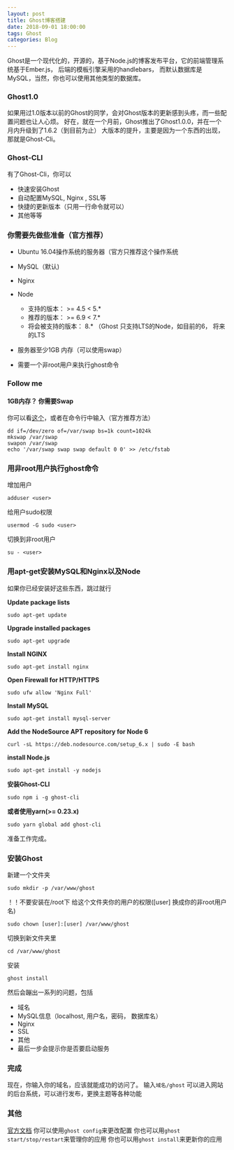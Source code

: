 ```yaml
---
layout: post
title: Ghost博客搭建
date: 2018-09-01 18:00:00
tags: Ghost
categories: Blog
---
```



Ghost是一个现代化的，开源的，基于Node.js的博客发布平台，它的前端管理系统基于Ember.js， 后端的模板引擎采用的handlebars， 而默认数据库是MySQL，当然，你也可以使用其他类型的数据库。

### Ghost1.0

如果用过1.0版本以前的Ghost的同学，会对Ghost版本的更新感到头疼，而一些配置问题也让人心烦。
好在，就在一个月前，Ghost推出了Ghost1.0.0，并在一个月内升级到了1.6.2（到目前为止）
大版本的提升，主要是因为一个东西的出现，那就是Ghost-Cli。

### Ghost-CLI

有了Ghost-Cli，你可以

* 快速安装Ghost
* 自动配置MySQL, Nginx , SSL等
* 快捷的更新版本（只用一行命令就可以）
* 其他等等

### 你需要先做些准备（官方推荐）

* Ubuntu 16.04操作系统的服务器（官方只推荐这个操作系统
* MySQL（默认)
* Nginx
* Node
    * 支持的版本： >= 4.5 < 5.*
    * 推荐的版本： >= 6.9 < 7.*
    * 将会被支持的版本： 8.* （Ghost 只支持LTS的Node，如目前的6， 将来的LTS

* 服务器至少1GB 内存（可以使用swap）
* 需要一个非root用户来执行ghost命令

### Follow me

#### 1GB内存？ 你需要Swap

你可以看[这个](https://www.digitalocean.com/community/tutorials/how-to-add-swap-space-on-ubuntu-16-04)，或者在命令行中输入（官方推荐方法）

```shell
dd if=/dev/zero of=/var/swap bs=1k count=1024k
mkswap /var/swap
swapon /var/swap
echo '/var/swap swap swap default 0 0' >> /etc/fstab
```

### 用非root用户执行ghost命令

增加用户

```shell
adduser <user>
```

给用户sudo权限

```shell
usermod -G sudo <user>
```

切换到非root用户

```shell
su - <user>
```

### 用apt-get安装MySQL和Nginx以及Node

如果你已经安装好这些东西，跳过就行

**Update package lists**

```shell
sudo apt-get update
```

**Upgrade installed packages**

```shell
sudo apt-get upgrade
```

**Install NGINX**

```shell
sudo apt-get install nginx
```

**Open Firewall for HTTP/HTTPS**

```shell
sudo ufw allow 'Nginx Full'
```

**Install MySQL**

```shell
sudo apt-get install mysql-server
```

**Add the NodeSource APT repository for Node 6**

```shell
curl -sL https://deb.nodesource.com/setup_6.x | sudo -E bash 
```

**install Node.js**

```shell
sudo apt-get install -y nodejs
```

**安装Ghost-CLI**

```shell
sudo npm i -g ghost-cli
```

**或者使用yarn(>= 0.23.x)**

```shell
sudo yarn global add ghost-cli
```

准备工作完成。

### 安装Ghost

新建一个文件夹

```shell
sudo mkdir -p /var/www/ghost
```

！！不要安装在/root下
给这个文件夹你的用户的权限([user] 换成你的非root用户名)

```shell
sudo chown [user]:[user] /var/www/ghost
```

切换到新文件夹里

```shell
cd /var/www/ghost
```

安装

```shell
ghost install
```

然后会蹦出一系列的问题，包括

* 域名
* MySQL信息（localhost, 用户名，密码， 数据库名）
* Nginx
* SSL
* 其他
* 最后一步会提示你是否要启动服务

### 完成

现在，你输入你的域名，应该就能成功的访问了。
输入`域名/ghost`
可以进入网站的后台系统，可以进行发布，更换主题等各种功能

### 其他

[官方文档](https://docs.ghost.org/v1/docs/introduction)
你可以使用`ghost config`来更改配置
你也可以用`ghost start/stop/restart`来管理你的应用
你也可以用`ghost install`来更新你的应用




